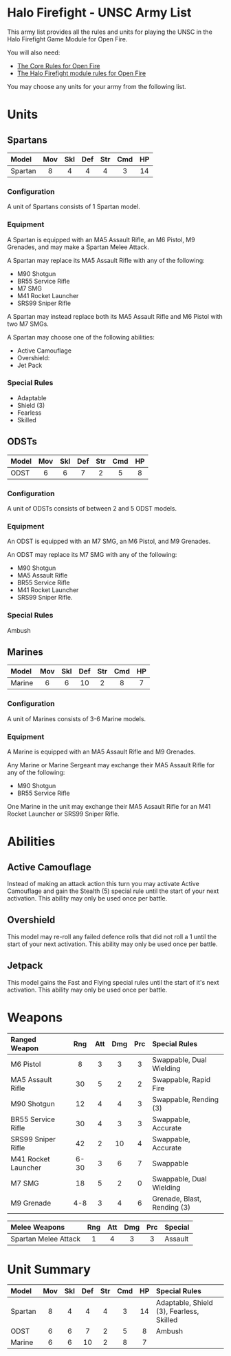 Halo Firefight - UNSC Army List
===============================

This army list provides all the rules and units for playing the UNSC in the Halo Firefight Game Module for Open Fire.

You will also need:

- [The Core Rules for Open Fire](https://github.com/open-source-tabletop/openfire/blob/main/core-rules.md)
- [The Halo Firefight module rules for Open Fire](https://github.com/open-source-tabletop/openfire-gm-halo/blob/main/halo-firefight-game-module.md)

You may choose any units for your army from the following list.

# Units

## Spartans

| Model   | Mov | Skl | Def | Str | Cmd | HP  |
| :------ | :-: | :-: | :-: | :-: | :-: | :-: |
| Spartan | 8   | 4   | 4   | 4   | 3   | 14  |

### Configuration

A unit of Spartans consists of 1 Spartan model.

### Equipment

A Spartan is equipped with an MA5 Assault Rifle, an M6 Pistol, M9 Grenades, and may make a Spartan Melee Attack.

A Spartan may replace its MA5 Assault Rifle with any of the following:

- M90 Shotgun
- BR55 Service Rifle
- M7 SMG
- M41 Rocket Launcher
- SRS99 Sniper Rifle

A Spartan may instead replace both its MA5 Assault Rifle and M6 Pistol with two M7 SMGs.

A Spartan may choose one of the following abilities:

- Active Camouflage
- Overshield:
- Jet Pack

### Special Rules

- Adaptable
- Shield (3)
- Fearless
- Skilled

## ODSTs

| Model   | Mov | Skl | Def | Str | Cmd | HP  |
| :------ | :-: | :-: | :-: | :-: | :-: | :-: |
| ODST    | 6   | 6   | 7   | 2   | 5   | 8   |

### Configuration

A unit of ODSTs consists of between 2 and 5 ODST models.

### Equipment

An ODST is equipped with an M7 SMG, an M6 Pistol, and M9 Grenades.

An ODST may replace its M7 SMG with any of the following:

- M90 Shotgun
- MA5 Assault Rifle
- BR55 Service Rifle
- M41 Rocket Launcher
- SRS99 Sniper Rifle.

### Special Rules

Ambush

## Marines

| Model   | Mov | Skl | Def | Str | Cmd | HP  |
| :------ | :-: | :-: | :-: | :-: | :-: | :-: |
| Marine  | 6   | 6   | 10  | 2   | 8   | 7   |

### Configuration

A unit of Marines consists of 3-6 Marine models.

### Equipment

A Marine is equipped with an MA5 Assault Rifle and M9 Grenades.

Any Marine or Marine Sergeant may exchange their MA5 Assault Rifle for any of the following:

- M90 Shotgun
- BR55 Service Rifle

One Marine in the unit may exchange their MA5 Assault Rifle for an M41 Rocket Launcher or SRS99 Sniper Rifle.

# Abilities

## Active Camouflage

Instead of making an attack action this turn you may activate Active Camouflage and gain the Stealth (5) special rule until the start of your next activation. This ability may only be used once per battle.

## Overshield

This model may re-roll any failed defence rolls that did not roll a 1 until the start of your next activation. This ability may only be used once per battle.

## Jetpack

This model gains the Fast and Flying special rules until the start of it's next activation. This ability may only be used once per battle.

# Weapons

| Ranged Weapon        | Rng  | Att | Dmg | Prc | Special Rules               |
| :------------------- | :--: | :-: | :-: | :-: | :-------------------------- |
| M6 Pistol            | 8    | 3   | 3   | 3   | Swappable, Dual Wielding    |
| MA5 Assault Rifle    | 30   | 5   | 2   | 2   | Swappable, Rapid Fire       |
| M90 Shotgun          | 12   | 4   | 4   | 3   | Swappable, Rending (3)      |
| BR55 Service Rifle   | 30   | 4   | 3   | 3   | Swappable, Accurate         |
| SRS99 Sniper Rifle   | 42   | 2   | 10  | 4   | Swappable, Accurate         |
| M41 Rocket Launcher  | 6-30 | 3   | 6   | 7   | Swappable                   |
| M7 SMG               | 18   | 5   | 2   | 0   | Swappable, Dual Wielding    |
| M9 Grenade           | 4-8  | 3   | 4   | 6   | Grenade, Blast, Rending (3) |

| Melee Weapons        | Rng  | Att | Dmg | Prc | Special                     |
| :------------------- | :--: | :-: | :-: | :-: | :-------------------------- |
| Spartan Melee Attack | 1    | 4   | 3   | 3   | Assault                     |

# Unit Summary

| Model   | Mov | Skl | Def | Str | Cmd | HP  | Special Rules                            |
| :------ | :-: | :-: | :-: | :-: | :-: | :-: | :--------------------------------------- |
| Spartan | 8   | 4   | 4   | 4   | 3   | 14  | Adaptable, Shield (3), Fearless, Skilled |
| ODST    | 6   | 6   | 7   | 2   | 5   | 8   | Ambush                                   |
| Marine  | 6   | 6   | 10  | 2   | 8   | 7   |                                          |